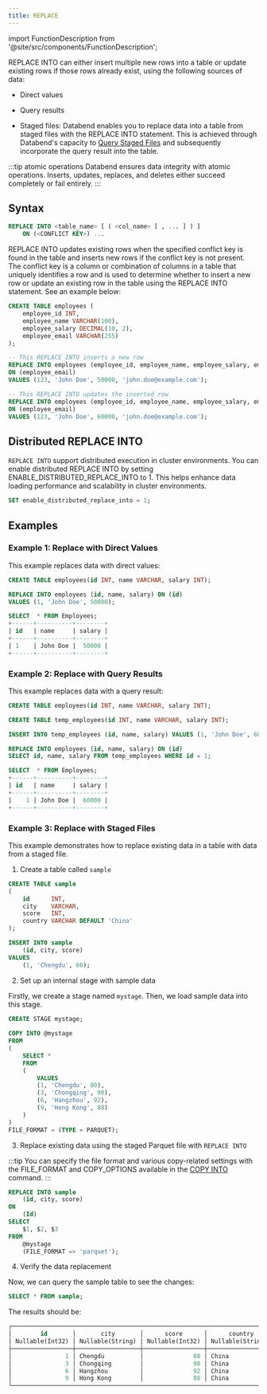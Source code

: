 ```yaml
---
title: REPLACE
---
```


import FunctionDescription from '@site/src/components/FunctionDescription';

<FunctionDescription description="Introduced: v1.1.55"/>

REPLACE INTO can either insert multiple new rows into a table or update existing rows if those rows already exist, using the following sources of data:

- Direct values

- Query results

- Staged files: Databend enables you to replace data into a table from staged files with the REPLACE INTO statement. This is achieved through Databend's capacity to [Query Staged Files](/guides/load-data/transform/querying-stage) and subsequently incorporate the query result into the table.

:::tip atomic operations
Databend ensures data integrity with atomic operations. Inserts, updates, replaces, and deletes either succeed completely or fail entirely.
:::

## Syntax

```sql
REPLACE INTO <table_name> [ ( <col_name> [ , ... ] ) ]
    ON (<CONFLICT KEY>) ...
```

REPLACE INTO updates existing rows when the specified conflict key is found in the table and inserts new rows if the conflict key is not present. The conflict key is a column or combination of columns in a table that uniquely identifies a row and is used to determine whether to insert a new row or update an existing row in the table using the REPLACE INTO statement. See an example below:

```sql
CREATE TABLE employees (
    employee_id INT,
    employee_name VARCHAR(100),
    employee_salary DECIMAL(10, 2),
    employee_email VARCHAR(255)
);

-- This REPLACE INTO inserts a new row
REPLACE INTO employees (employee_id, employee_name, employee_salary, employee_email) 
ON (employee_email)
VALUES (123, 'John Doe', 50000, 'john.doe@example.com');

-- This REPLACE INTO updates the inserted row
REPLACE INTO employees (employee_id, employee_name, employee_salary, employee_email) 
ON (employee_email)
VALUES (123, 'John Doe', 60000, 'john.doe@example.com');
```

## Distributed REPLACE INTO

`REPLACE INTO` support distributed execution in cluster environments. You can enable distributed REPLACE INTO by setting ENABLE_DISTRIBUTED_REPLACE_INTO to 1. This helps enhance data loading performance and scalability in cluster environments.

```sql
SET enable_distributed_replace_into = 1;
```

## Examples

### Example 1: Replace with Direct Values

This example replaces data with direct values:

```sql
CREATE TABLE employees(id INT, name VARCHAR, salary INT);

REPLACE INTO employees (id, name, salary) ON (id)
VALUES (1, 'John Doe', 50000);

SELECT  * FROM Employees;
+------+----------+--------+
| id   | name     | salary |
+------+----------+--------+
| 1    | John Doe |  50000 |
+------+----------+--------+
```

### Example 2: Replace with Query Results

This example replaces data with a query result:

```sql
CREATE TABLE employees(id INT, name VARCHAR, salary INT);

CREATE TABLE temp_employees(id INT, name VARCHAR, salary INT);

INSERT INTO temp_employees (id, name, salary) VALUES (1, 'John Doe', 60000);

REPLACE INTO employees (id, name, salary) ON (id)
SELECT id, name, salary FROM temp_employees WHERE id = 1;

SELECT  * FROM Employees;
+------+----------+--------+
| id   | name     | salary |
+------+----------+--------+
|    1 | John Doe |  60000 |
+------+----------+--------+
```

### Example 3: Replace with Staged Files

This example demonstrates how to replace existing data in a table with data from a staged file.

1. Create a table called `sample`

```sql
CREATE TABLE sample
(
    id      INT,
    city    VARCHAR,
    score   INT,
    country VARCHAR DEFAULT 'China'
);

INSERT INTO sample
    (id, city, score)
VALUES
    (1, 'Chengdu', 66);
```

2. Set up an internal stage with sample data

Firstly, we create a stage named `mystage`. Then, we load sample data into this stage.
```sql
CREATE STAGE mystage;
       
COPY INTO @mystage
FROM 
(
    SELECT * 
    FROM 
    (
        VALUES 
        (1, 'Chengdu', 80),
        (3, 'Chongqing', 90),
        (6, 'Hangzhou', 92),
        (9, 'Hong Kong', 88)
    )
)
FILE_FORMAT = (TYPE = PARQUET);
```

3. Replace existing data using the staged Parquet file with `REPLACE INTO`

:::tip
You can specify the file format and various copy-related settings with the FILE_FORMAT and COPY_OPTIONS available in the [COPY INTO](dml-copy-into-table.md) command.
:::

```sql
REPLACE INTO sample 
    (id, city, score) 
ON
    (Id)
SELECT
    $1, $2, $3
FROM
    @mystage
    (FILE_FORMAT => 'parquet');
```

4. Verify the data replacement

Now, we can query the sample table to see the changes:
```sql
SELECT * FROM sample;
```

The results should be:
```sql
┌─────────────────────────────────────────────────────────────────────────┐
│        id       │       city       │      score      │      country     │
│ Nullable(Int32) │ Nullable(String) │ Nullable(Int32) │ Nullable(String) │
├─────────────────┼──────────────────┼─────────────────┼──────────────────┤
│               1 │ Chengdu          │              80 │ China            │
│               3 │ Chongqing        │              90 │ China            │
│               6 │ Hangzhou         │              92 │ China            │
│               9 │ Hong Kong        │              88 │ China            │
└─────────────────────────────────────────────────────────────────────────┘
```